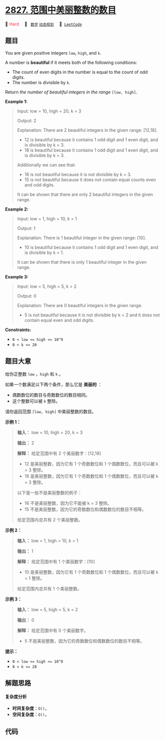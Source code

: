 # [2827. 范围中美丽整数的数目](https://leetcode.com/problems/number-of-beautiful-integers-in-the-range)

🔴 <font color=#ff334b>Hard</font>&emsp; 🔖&ensp; [`数学`](/leetcode/outline/tag/math.md) [`动态规划`](/leetcode/outline/tag/dynamic-programming.md)&emsp; 🔗&ensp;[`LeetCode`](https://leetcode.com/problems/number-of-beautiful-integers-in-the-range)


## 题目

You are given positive integers `low`, `high`, and `k`.

A number is **beautiful** if it meets both of the following conditions:

  * The count of even digits in the number is equal to the count of odd digits.
  * The number is divisible by `k`.

Return _the number of beautiful integers in the range_ `[low, high]`.



**Example 1:**

> Input: low = 10, high = 20, k = 3
> 
> Output: 2
> 
> Explanation: There are 2 beautiful integers in the given range: [12,18]. 
> - 12 is beautiful because it contains 1 odd digit and 1 even digit, and is divisible by k = 3.
> - 18 is beautiful because it contains 1 odd digit and 1 even digit, and is divisible by k = 3.
> 
> Additionally we can see that:
> - 16 is not beautiful because it is not divisible by k = 3.
> - 15 is not beautiful because it does not contain equal counts even and odd digits.
> 
> It can be shown that there are only 2 beautiful integers in the given range.

**Example 2:**

> Input: low = 1, high = 10, k = 1
> 
> Output: 1
> 
> Explanation: There is 1 beautiful integer in the given range: [10].
> - 10 is beautiful because it contains 1 odd digit and 1 even digit, and is divisible by k = 1.
> 
> It can be shown that there is only 1 beautiful integer in the given range.

**Example 3:**

> Input: low = 5, high = 5, k = 2
> 
> Output: 0
> 
> Explanation: There are 0 beautiful integers in the given range.
> - 5 is not beautiful because it is not divisible by k = 2 and it does not contain equal even and odd digits.

**Constraints:**

  * `0 < low <= high <= 10^9`
  * `0 < k <= 20`


## 题目大意

给你正整数 `low` ，`high` 和 `k` 。

如果一个数满足以下两个条件，那么它是 **美丽的**  ：

  * 偶数数位的数目与奇数数位的数目相同。
  * 这个整数可以被 `k` 整除。

请你返回范围 `[low, high]` 中美丽整数的数目。



**示例 1：**

> 
> 
> 
> 
> 
> **输入：** low = 10, high = 20, k = 3
> 
> **输出：** 2
> 
> **解释：** 给定范围中有 2 个美丽数字：[12,18]
> - 12 是美丽整数，因为它有 1 个奇数数位和 1 个偶数数位，而且可以被 k = 3 整除。
> - 18 是美丽整数，因为它有 1 个奇数数位和 1 个偶数数位，而且可以被 k = 3 整除。
> 
> 以下是一些不是美丽整数的例子：
> - 16 不是美丽整数，因为它不能被 k = 3 整除。
> - 15 不是美丽整数，因为它的奇数数位和偶数数位的数目不相等。
> 
> 给定范围内总共有 2 个美丽整数。
> 
> 

**示例 2：**

> 
> 
> 
> 
> 
> **输入：** low = 1, high = 10, k = 1
> 
> **输出：** 1
> 
> **解释：** 给定范围中有 1 个美丽数字：[10]
> - 10 是美丽整数，因为它有 1 个奇数数位和 1 个偶数数位，而且可以被 k = 1 整除。
> 
> 给定范围内总共有 1 个美丽整数。
> 
> 

**示例 3：**

> 
> 
> 
> 
> 
> **输入：** low = 5, high = 5, k = 2
> 
> **输出：** 0
> 
> **解释：** 给定范围中有 0 个美丽数字。
> - 5 不是美丽整数，因为它的奇数数位和偶数数位的数目不相等。
> 
> 



**提示：**

  * `0 < low <= high <= 10^9`
  * `0 < k <= 20`


## 解题思路

#### 复杂度分析

- **时间复杂度**：`O()`，
- **空间复杂度**：`O()`，

## 代码

```javascript

```
